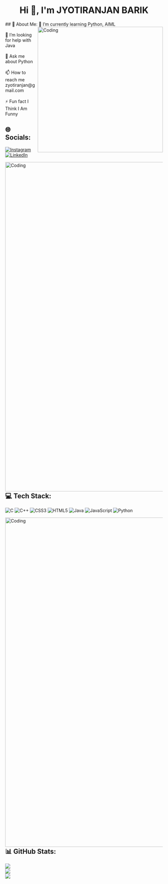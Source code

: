 <h1 align="center">Hi 👋, I'm JYOTIRANJAN BARIK</h1>
## 💫 About Me:
<img align="right" alt="Coding" width="400" src="https://user-images.githubusercontent.com/74038190/212749171-b84692a8-2b04-4e3b-93ca-ac14705da224.gif">
🌱 I’m currently learning Python, AIML<br><br>🤝 I’m looking for help with Java<br><br>💬 Ask me about Python<br><br>📫 How to reach me zyotiranjan@gmail.com<br><br>⚡ Fun fact I Think I Am Funny



## 🌐 Socials:
[![Instagram](https://img.shields.io/badge/Instagram-%23E4405F.svg?logo=Instagram&logoColor=white)](https://instagram.com/zyotiranjanoffic.) [![LinkedIn](https://img.shields.io/badge/LinkedIn-%230077B5.svg?logo=linkedin&logoColor=white)](https://linkedin.com/in/jyotiranjan-bark) 

<img align="right" alt="Coding" width="1050" src="https://user-images.githubusercontent.com/74038190/212284100-561aa473-3905-4a80-b561-0d28506553ee.gif">

## 💻 Tech Stack:<br>
![C](https://img.shields.io/badge/c-%2300599C.svg?style=for-the-badge&logo=c&logoColor=white) ![C++](https://img.shields.io/badge/c++-%2300599C.svg?style=for-the-badge&logo=c%2B%2B&logoColor=white) ![CSS3](https://img.shields.io/badge/css3-%231572B6.svg?style=for-the-badge&logo=css3&logoColor=white) ![HTML5](https://img.shields.io/badge/html5-%23E34F26.svg?style=for-the-badge&logo=html5&logoColor=white) ![Java](https://img.shields.io/badge/java-%23ED8B00.svg?style=for-the-badge&logo=openjdk&logoColor=white) ![JavaScript](https://img.shields.io/badge/javascript-%23323330.svg?style=for-the-badge&logo=javascript&logoColor=%23F7DF1E) ![Python](https://img.shields.io/badge/python-3670A0?style=for-the-badge&logo=python&logoColor=ffdd54)

<img align="right" alt="Coding" width="1050" src="https://user-images.githubusercontent.com/74038190/212284100-561aa473-3905-4a80-b561-0d28506553ee.gif">

## 📊 GitHub Stats:
![](https://github-readme-stats.vercel.app/api?username=JYOTIRANJAN4&theme=dark&hide_border=false&include_all_commits=false&count_private=false)<br/>
![](https://github-readme-streak-stats.herokuapp.com/?user=JYOTIRANJAN4&theme=dark&hide_border=false)<br/>
![](https://github-readme-stats.vercel.app/api/top-langs/?username=JYOTIRANJAN4&theme=dark&hide_border=false&include_all_commits=false&count_private=false&layout=compact)


